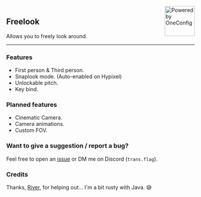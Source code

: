 <img align="right" alt="Powered by OneConfig" width=80 src="https://polyfrost.org/media/branding/badges/badge_2.svg" />

## Freelook
Allows you to freely look around.

---

### Features
- First person & Third person.
- Snaplook mode. (Auto-enabled on Hypixel)
- Unlockable pitch.
- Key bind.

### Planned features
- Cinematic Camera.
- Camera animations.
- Custom FOV.

### Want to give a suggestion / report a bug?
Feel free to open an [issue](https://github.com/Syz66/Freelook/issues/new) or DM me on Discord (`trans.flag`).

### Credits
Thanks, [River](https://github.com/rivercodesig), for helping out... I'm a bit rusty with Java. 😅
